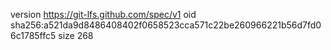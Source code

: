 version https://git-lfs.github.com/spec/v1
oid sha256:a521da9d8486408402f0658523cca571c22be260966221b56d7fd06c1785ffc5
size 268
